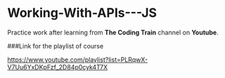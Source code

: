 # Working-With-APIs---JS   

Practice work after learning from __The Coding Train__ channel on __Youtube__.   

###Link for the playlist of course   

https://www.youtube.com/playlist?list=PLRqwX-V7Uu6YxDKpFzf_2D84p0cyk4T7X
